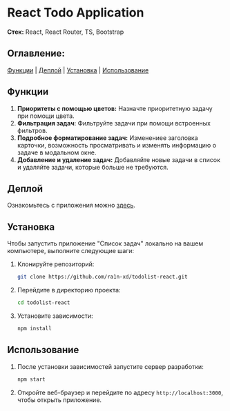 # React Todo Application

**Стек:** React, React Router, TS, Bootstrap

## Оглавление: 
[Функции](#функции) | [Деплой](#деплой) | [Установка](#установка) | [Использование](#использование)

## Функции
1. **Приоритеты с помощью цветов:** Назначте приоритетную задачу при помощи цвета.
2. **Фильтрация задач**: Фильтруйте задачи при помощи встроенных фильтров.
3. **Подробное форматирование задач:** Изменениее заголовка карточки, возможность просматривать и изменять информацию о задаче в модальном окне.
4. **Добавление и удаление задач:** Добавляйте новые задачи в список и удаляйте задачи, которые больше не требуются.
  
## Деплой
Ознакомьтесь с приложения можно [здесь](https://ra1n-xd.github.io/todolist-react/).

## Установка
Чтобы запустить приложение "Список задач" локально на вашем компьютере, выполните следующие шаги:

1. Клонируйте репозиторий:
   ```bash
   git clone https://github.com/ra1n-xd/todolist-react.git
   ```
2. Перейдите в директорию проекта:
   ```bash
   cd todolist-react
   ```
3. Установите зависимости:
   ```bash
   npm install
   ```

## Использование
1. После установки зависимостей запустите сервер разработки:
   ```bash
   npm start
   ```
2. Откройте веб-браузер и перейдите по адресу `http://localhost:3000`, чтобы открыть приложение.
